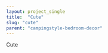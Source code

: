 ```yaml
---
layout: project_single
title:  "Cute"
slug: "cute"
parent: "campingstyle-bedroom-decor"
---
```

Cute